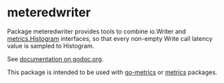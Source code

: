 # meteredwriter

Package meteredwriter provides tools to combine io.Writer and
[metrics.Histogram][1] interfaces, so that every non-empty Write call latency
value is sampled to Histogram.

See [documentation on godoc.org][doc].

This package is intended to be used with [go-metrics][2] or [metrics][3]
packages.

[1]: http://godoc.org/github.com/rcrowley/go-metrics#Histogram
[2]: https://github.com/rcrowley/go-metrics
[3]: https://github.com/facebookgo/metrics
[doc]: http://godoc.org/github.com/artyom/meteredwriter
